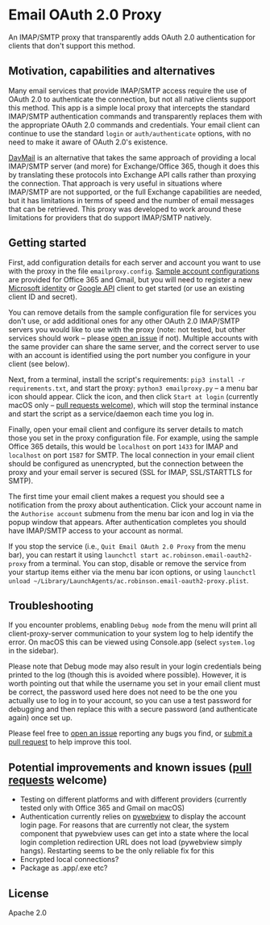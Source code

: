 # Email OAuth 2.0 Proxy
An IMAP/SMTP proxy that transparently adds OAuth 2.0 authentication for clients that don't support this method.


## Motivation, capabilities and alternatives
Many email services that provide IMAP/SMTP access require the use of OAuth 2.0 to authenticate the connection, but not all native clients support this method. This app is a simple local proxy that intercepts the standard IMAP/SMTP authentication commands and transparently replaces them with the appropriate OAuth 2.0 commands and credentials. Your email client can continue to use the standard `login` or `auth/authenticate` options, with no need to make it aware of OAuth 2.0's existence.

[DavMail](http://davmail.sourceforge.net/) is an alternative that takes the same approach of providing a local IMAP/SMTP server (and more) for Exchange/Office 365, though it does this by translating these protocols into Exchange API calls rather than proxying the connection. That approach is very useful in situations where IMAP/SMTP are not supported, or the full Exchange capabilities are needed, but it has limitations in terms of speed and the number of email messages that can be retrieved. This proxy was developed to work around these limitations for providers that do support IMAP/SMTP natively.


## Getting started
First, add configuration details for each server and account you want to use with the proxy in the file `emailproxy.config`. [Sample account configurations](emailproxy.config) are provided for Office 365 and Gmail, but you will need to register a new [Microsoft identity](https://docs.microsoft.com/en-us/azure/active-directory/develop/quickstart-register-app) or [Google API](https://support.google.com/googleapi/answer/6158849) client to get started (or use an existing client ID and secret).

You can remove details from the sample configuration file for services you don't use, or add additional ones for any other OAuth 2.0 IMAP/SMTP servers you would like to use with the proxy (note: not tested, but other services should work – please [open an issue](https://github.com/simonrob/email-oauth2-proxy/issues) if not). Multiple accounts with the same provider can share the same server, and the correct server to use with an account is identified using the port number you configure in your client (see below).

Next, from a terminal, install the script's requirements: `pip3 install -r requirements.txt`, and start the proxy: `python3 emailproxy.py` – a menu bar icon should appear. Click the icon, and then click `Start at login` (currently macOS only – [pull requests welcome](https://github.com/simonrob/email-oauth2-proxy/pulls)), which will stop the terminal instance and start the script as a service/daemon each time you log in.

Finally, open your email client and configure its server details to match those you set in the proxy configuration file. For example, using the sample Office 365 details, this would be `localhost` on port `1433` for IMAP and `localhost` on port `1587` for SMTP. The local connection in your email client should be configured as unencrypted, but the connection between the proxy and your email server is secured (SSL for IMAP, SSL/STARTTLS for SMTP).

The first time your email client makes a request you should see a notification from the proxy about authentication. Click your account name in the `Authorise account` submenu from the menu bar icon and log in via the popup window that appears. After authentication completes you should have IMAP/SMTP access to your account as normal.

If you stop the service (i.e., `Quit Email OAuth 2.0 Proxy` from the menu bar), you can restart it using `launchctl start ac.robinson.email-oauth2-proxy` from a terminal. You can stop, disable or remove the service from your startup items either via the menu bar icon options, or using `launchctl unload ~/Library/LaunchAgents/ac.robinson.email-oauth2-proxy.plist`.


## Troubleshooting
If you encounter problems, enabling `Debug mode` from the menu will print all client-proxy-server communication to your system log to help identify the error. On macOS this can be viewed using Console.app (select `system.log` in the sidebar).

Please note that Debug mode may also result in your login credentials being printed to the log (though this is avoided where possible). However, it is worth pointing out that while the username you set in your email client must be correct, the password used here does not need to be the one you actually use to log in to your account, so you can use a test password for debugging and then replace this with a secure password (and authenticate again) once set up.

Please feel free to [open an issue](https://github.com/simonrob/email-oauth2-proxy/issues) reporting any bugs you find, or [submit a pull request](https://github.com/simonrob/email-oauth2-proxy/pulls) to help improve this tool.


## Potential improvements and known issues ([pull requests](https://github.com/simonrob/email-oauth2-proxy/pulls) welcome)
- Testing on different platforms and with different providers (currently tested only with Office 365 and Gmail on macOS)
- Authentication currently relies on [pywebview](https://github.com/r0x0r/pywebview/) to display the account login page. For reasons that are currently not clear, the system component that pywebview uses can get into a state where the local login completion redirection URL does not load (pywebview simply hangs). Restarting seems to be the only reliable fix for this
- Encrypted local connections?
- Package as .app/.exe etc?


## License
Apache 2.0

